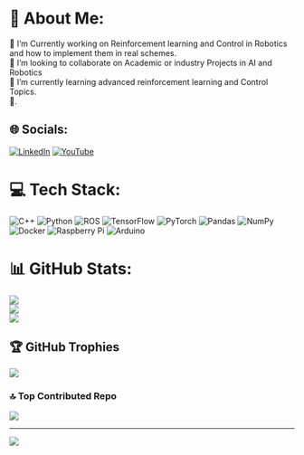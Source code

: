 # 💫 About Me:
🔭 I’m Currently working on Reinforcement learning and Control in Robotics and how to implement them in real schemes.<br>👯 I’m looking to collaborate on Academic or industry Projects in AI and Robotics<br>🌱 I’m currently learning advanced reinforcement learning and Control Topics.<br>💬.


## 🌐 Socials:
[![LinkedIn](https://img.shields.io/badge/LinkedIn-%230077B5.svg?logo=linkedin&logoColor=white)](https://linkedin.com/in/https://www.linkedin.com/in/ali-jafari-fesharaki-511898167/) [![YouTube](https://img.shields.io/badge/YouTube-%23FF0000.svg?logo=YouTube&logoColor=white)](https://youtube.com/@@Robosophy) 

# 💻 Tech Stack:
![C++](https://img.shields.io/badge/c++-%2300599C.svg?style=for-the-badge&logo=c%2B%2B&logoColor=white) ![Python](https://img.shields.io/badge/python-3670A0?style=for-the-badge&logo=python&logoColor=ffdd54) ![ROS](https://img.shields.io/badge/ros-%230A0FF9.svg?style=for-the-badge&logo=ros&logoColor=white) ![TensorFlow](https://img.shields.io/badge/TensorFlow-%23FF6F00.svg?style=for-the-badge&logo=TensorFlow&logoColor=white) ![PyTorch](https://img.shields.io/badge/PyTorch-%23EE4C2C.svg?style=for-the-badge&logo=PyTorch&logoColor=white) ![Pandas](https://img.shields.io/badge/pandas-%23150458.svg?style=for-the-badge&logo=pandas&logoColor=white) ![NumPy](https://img.shields.io/badge/numpy-%23013243.svg?style=for-the-badge&logo=numpy&logoColor=white) ![Docker](https://img.shields.io/badge/docker-%230db7ed.svg?style=for-the-badge&logo=docker&logoColor=white) ![Raspberry Pi](https://img.shields.io/badge/-RaspberryPi-C51A4A?style=for-the-badge&logo=Raspberry-Pi) ![Arduino](https://img.shields.io/badge/-Arduino-00979D?style=for-the-badge&logo=Arduino&logoColor=white)
# 📊 GitHub Stats:
![](https://github-readme-stats.vercel.app/api?username=Ali-J-Fesharaki&theme=dark&hide_border=false&include_all_commits=true&count_private=true)<br/>
![](https://github-readme-streak-stats.herokuapp.com/?user=Ali-J-Fesharaki&theme=dark&hide_border=false)<br/>
![](https://github-readme-stats.vercel.app/api/top-langs/?username=Ali-J-Fesharaki&theme=dark&hide_border=false&include_all_commits=true&count_private=true&layout=compact)

## 🏆 GitHub Trophies
![](https://github-profile-trophy.vercel.app/?username=Ali-J-Fesharaki&theme=flat&no-frame=true&no-bg=true&margin-w=4)

### 🔝 Top Contributed Repo
![](https://github-contributor-stats.vercel.app/api?username=Ali-J-Fesharaki&limit=5&theme=dark&combine_all_yearly_contributions=true)



---
[![](https://visitcount.itsvg.in/api?id=Ali-J-Fesharaki&icon=6&color=4)](https://visitcount.itsvg.in)

<!-- Proudly created with GPRM ( https://gprm.itsvg.in ) -->
